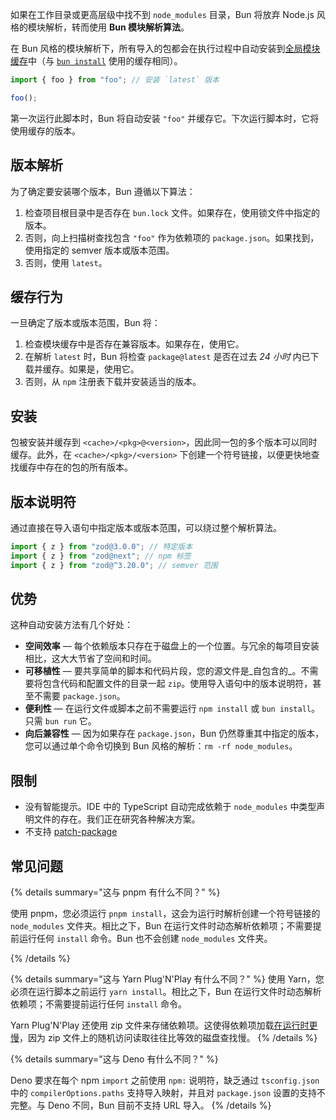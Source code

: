 如果在工作目录或更高层级中找不到 `node_modules` 目录，Bun 将放弃 Node.js 风格的模块解析，转而使用 **Bun 模块解析算法**。

在 Bun 风格的模块解析下，所有导入的包都会在执行过程中自动安装到[全局模块缓存](https://bun.sh/docs/install/cache)中（与 [`bun install`](https://bun.sh/docs/cli/install) 使用的缓存相同）。

```ts
import { foo } from "foo"; // 安装 `latest` 版本

foo();
```

第一次运行此脚本时，Bun 将自动安装 `"foo"` 并缓存它。下次运行脚本时，它将使用缓存的版本。

## 版本解析

为了确定要安装哪个版本，Bun 遵循以下算法：

1. 检查项目根目录中是否存在 `bun.lock` 文件。如果存在，使用锁文件中指定的版本。
2. 否则，向上扫描树查找包含 `"foo"` 作为依赖项的 `package.json`。如果找到，使用指定的 semver 版本或版本范围。
3. 否则，使用 `latest`。

## 缓存行为

一旦确定了版本或版本范围，Bun 将：

1. 检查模块缓存中是否存在兼容版本。如果存在，使用它。
2. 在解析 `latest` 时，Bun 将检查 `package@latest` 是否在过去 _24 小时_ 内已下载并缓存。如果是，使用它。
3. 否则，从 `npm` 注册表下载并安装适当的版本。

## 安装

包被安装并缓存到 `<cache>/<pkg>@<version>`，因此同一包的多个版本可以同时缓存。此外，在 `<cache>/<pkg>/<version>` 下创建一个符号链接，以便更快地查找缓存中存在的包的所有版本。

## 版本说明符

通过直接在导入语句中指定版本或版本范围，可以绕过整个解析算法。

```ts
import { z } from "zod@3.0.0"; // 特定版本
import { z } from "zod@next"; // npm 标签
import { z } from "zod@^3.20.0"; // semver 范围
```

## 优势

这种自动安装方法有几个好处：

- **空间效率** — 每个依赖版本只存在于磁盘上的一个位置。与冗余的每项目安装相比，这大大节省了空间和时间。
- **可移植性** — 要共享简单的脚本和代码片段，您的源文件是_自包含的_。不需要将包含代码和配置文件的目录一起 `zip`。使用导入语句中的版本说明符，甚至不需要 `package.json`。
- **便利性** — 在运行文件或脚本之前不需要运行 `npm install` 或 `bun install`。只需 `bun run` 它。
- **向后兼容性** — 因为如果存在 `package.json`，Bun 仍然尊重其中指定的版本，您可以通过单个命令切换到 Bun 风格的解析：`rm -rf node_modules`。

## 限制

- 没有智能提示。IDE 中的 TypeScript 自动完成依赖于 `node_modules` 中类型声明文件的存在。我们正在研究各种解决方案。
- 不支持 [patch-package](https://github.com/ds300/patch-package)

## 常见问题

{% details summary="这与 pnpm 有什么不同？" %}

使用 pnpm，您必须运行 `pnpm install`，这会为运行时解析创建一个符号链接的 `node_modules` 文件夹。相比之下，Bun 在运行文件时动态解析依赖项；不需要提前运行任何 `install` 命令。Bun 也不会创建 `node_modules` 文件夹。

{% /details %}

{% details summary="这与 Yarn Plug'N'Play 有什么不同？" %}
使用 Yarn，您必须在运行脚本之前运行 `yarn install`。相比之下，Bun 在运行文件时动态解析依赖项；不需要提前运行任何 `install` 命令。

Yarn Plug'N'Play 还使用 zip 文件来存储依赖项。这使得依赖项加载[在运行时更慢](https://twitter.com/jarredsumner/status/1458207919636287490)，因为 zip 文件上的随机访问读取往往比等效的磁盘查找慢。
{% /details %}

{% details summary="这与 Deno 有什么不同？" %}

Deno 要求在每个 npm `import` 之前使用 `npm:` 说明符，缺乏通过 `tsconfig.json` 中的 `compilerOptions.paths` 支持导入映射，并且对 `package.json` 设置的支持不完整。与 Deno 不同，Bun 目前不支持 URL 导入。
{% /details %}
